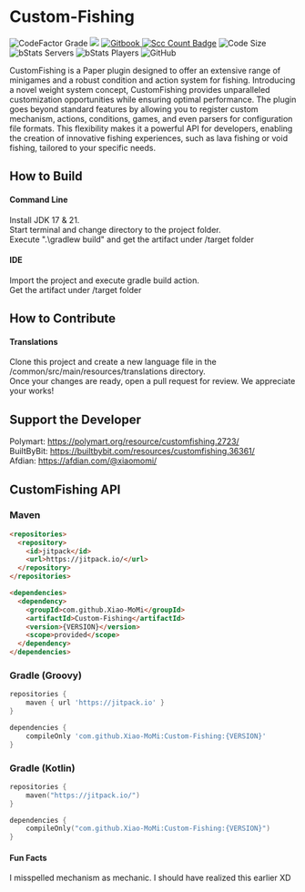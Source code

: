 # Custom-Fishing

![CodeFactor Grade](https://img.shields.io/codefactor/grade/github/Xiao-MoMi/Custom-Fishing)
[![](https://jitpack.io/v/Xiao-MoMi/Custom-Fishing.svg)](https://jitpack.io/#Xiao-MoMi/Custom-Fishing)
<a href="https://mo-mi.gitbook.io/xiaomomi-plugins/plugin-wiki/customfishing" alt="GitBook">
<img src="https://img.shields.io/badge/docs-gitbook-brightgreen" alt="Gitbook"/>
</a>
[![Scc Count Badge](https://sloc.xyz/github/Xiao-MoMi/Custom-Fishing/?category=codes)](https://github.com/Xiao-MoMi/Custom-Fishing/)
![Code Size](https://img.shields.io/github/languages/code-size/Xiao-MoMi/Custom-Fishing)
![bStats Servers](https://img.shields.io/bstats/servers/16648)
![bStats Players](https://img.shields.io/bstats/players/16648)
![GitHub](https://img.shields.io/github/license/Xiao-MoMi/Custom-Fishing)

CustomFishing is a Paper plugin designed to offer an extensive range of minigames and a robust condition and action system for fishing. Introducing a novel weight system concept, CustomFishing provides unparalleled customization opportunities while ensuring optimal performance. The plugin goes beyond standard features by allowing you to register custom mechanism, actions, conditions, games, and even parsers for configuration file formats. This flexibility makes it a powerful API for developers, enabling the creation of innovative fishing experiences, such as lava fishing or void fishing, tailored to your specific needs.
## How to Build

#### Command Line
Install JDK 17 & 21. \
Start terminal and change directory to the project folder.\
Execute ".\gradlew build" and get the artifact under /target folder

#### IDE
Import the project and execute gradle build action. \
Get the artifact under /target folder

## How to Contribute

#### Translations
Clone this project and create a new language file in the /common/src/main/resources/translations directory. \
Once your changes are ready, open a pull request for review. We appreciate your works!

## Support the Developer

Polymart: https://polymart.org/resource/customfishing.2723/ \
BuiltByBit: https://builtbybit.com/resources/customfishing.36361/ \
Afdian: https://afdian.com/@xiaomomi/

## CustomFishing API

### Maven

```html
<repositories>
  <repository>
    <id>jitpack</id>
    <url>https://jitpack.io/</url>
  </repository>
</repositories>
```
```html
<dependencies>
  <dependency>
    <groupId>com.github.Xiao-MoMi</groupId>
    <artifactId>Custom-Fishing</artifactId>
    <version>{VERSION}</version>
    <scope>provided</scope>
  </dependency>
</dependencies>
```
### Gradle (Groovy)

```groovy
repositories {
    maven { url 'https://jitpack.io' }
}
```
```groovy
dependencies {
    compileOnly 'com.github.Xiao-MoMi:Custom-Fishing:{VERSION}'
}
```
### Gradle (Kotlin)

```kotlin
repositories {
    maven("https://jitpack.io/")
}
```
```kotlin
dependencies {
    compileOnly("com.github.Xiao-MoMi:Custom-Fishing:{VERSION}")
}
```
#### Fun Facts
I misspelled mechanism as mechanic. I should have realized this earlier XD